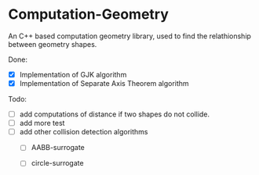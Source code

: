 # Computation-Geometry
An C++ based computation geometry library, used to find the relathionship between geometry shapes.

Done:
- [x] Implementation of GJK algorithm
- [x] Implementation of Separate Axis Theorem algorithm

Todo:
- [ ] add computations of distance if two shapes do not collide.
- [ ] add more test
- [ ] add other collision detection algorithms
  - [ ] AABB-surrogate
  - [ ] circle-surrogate
  
  
